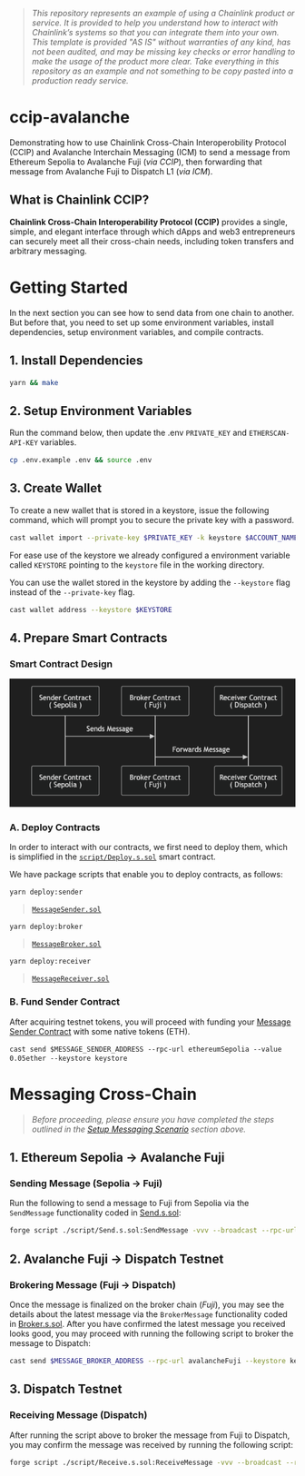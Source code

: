 > _This repository represents an example of using a Chainlink product or service. It is provided to help you understand how to interact with Chainlink’s systems so that you can integrate them into your own. This template is provided "AS IS" without warranties of any kind, has not been audited, and may be missing key checks or error handling to make the usage of the product more clear. Take everything in this repository as an example and not something to be copy pasted into a production ready service._

# ccip-avalanche
Demonstrating how to use Chainlink Cross-Chain Interoperobility Protocol (CCIP) and Avalanche Interchain Messaging (ICM) to send a message from Ethereum Sepolia to Avalanche Fuji (_via CCIP_), then forwarding that message from Avalanche Fuji to Dispatch L1 (_via ICM_).

## What is Chainlink CCIP?

**Chainlink Cross-Chain Interoperability Protocol (CCIP)** provides a single, simple, and elegant interface through which dApps and web3 entrepreneurs can securely meet all their cross-chain needs, including token transfers and arbitrary messaging.

<!-- ![basic-architecture](./img/basic-architecture.png) -->

<!-- ```mermaid
sequenceDiagram
    participant Sender as Sender Contract<br/>( Sepolia )
    participant Broker as Broker Contract<br/>( Fuji )
    participant Receiver as Receiver Contract<br/>( Dispatch )

    Sender->>Broker: Sends Message
    Broker->>Receiver: Forwards Message
``` -->

# Getting Started

In the next section you can see how to send data from one chain to another. But before that, you need to set up some environment variables, install dependencies, setup environment variables, and compile contracts.

## 1. Install Dependencies
```bash
yarn && make
```

## 2. Setup Environment Variables
Run the command below, then update the .env `PRIVATE_KEY` and `ETHERSCAN-API-KEY` variables.

```bash
cp .env.example .env && source .env
```

## 3. Create Wallet
To create a new wallet that is stored in a keystore, issue the following command, which will prompt you to secure the private key with a password.

```bash
cast wallet import --private-key $PRIVATE_KEY -k keystore $ACCOUNT_NAME 
```

For ease use of the keystore we already configured a environment variable called `KEYSTORE` pointing to the `keystore` file in the working directory.

You can use the wallet stored in the keystore by adding the `--keystore` flag instead of the `--private-key` flag.

```bash
cast wallet address --keystore $KEYSTORE
```

## 4. Prepare Smart Contracts

### Smart Contract Design
![messaging-process](./img/messaging-process.png)

### A. Deploy Contracts
In order to interact with our contracts, we first need to deploy them, which is simplified in the [`script/Deploy.s.sol`](./script/Deploy.s.sol) smart contract. 

We have package scripts that enable you to deploy contracts, as follows:

```shell
yarn deploy:sender
```
> [`MessageSender.sol`](./src/MessageSender.sol)
```shell
yarn deploy:broker
```
>[`MessageBroker.sol`](./src/MessageBroker.sol)
```shell
yarn deploy:receiver
```
>[`MessageReceiver.sol`](./src/MessageReceiver.sol)

### B. Fund Sender Contract

After acquiring testnet tokens, you will proceed with funding your [Message Sender Contract](./src/MessageSender.sol) with some native tokens (ETH).

```shell
cast send $MESSAGE_SENDER_ADDRESS --rpc-url ethereumSepolia --value 0.05ether --keystore keystore
```

# Messaging Cross-Chain
> *Before proceeding, please ensure you have completed the steps outlined in the [Setup Messaging Scenario](#setup-messaging-scenario) section above.*

## 1. Ethereum Sepolia &rarr; Avalanche Fuji

### Sending Message (Sepolia &rarr; Fuji)

Run the following to send a message to Fuji from Sepolia via the `SendMessage` functionality coded in [Send.s.sol](./script/Send.s.sol):

```bash
forge script ./script/Send.s.sol:SendMessage -vvv --broadcast --rpc-url ethereumSepolia --sig \"run(string)\" -- "$CUSTOM_MESSAGE"
```

## 2. Avalanche Fuji &rarr; Dispatch Testnet

### Brokering Message (Fuji &rarr; Dispatch)

Once the message is finalized on the broker chain (*Fuji*), you may see the details about the latest message via the `BrokerMessage` functionality coded in [Broker.s.sol](./script/Broker.s.sol). After you have confirmed the latest message you received looks good, you may proceed with running the following script to broker the message to Dispatch:

```bash
cast send $MESSAGE_BROKER_ADDRESS --rpc-url avalancheFuji --keystore keystore "brokerMessage(address)" $MESSAGE_RECEIVER_ADDRESS
```

## 3. Dispatch Testnet
### Receiving Message (Dispatch)
After running the script above to broker the message from Fuji to Dispatch, you may confirm the message was received by running the following script:
```bash
forge script ./script/Receive.s.sol:ReceiveMessage -vvv --broadcast --rpc-url dispatchTestnet
```